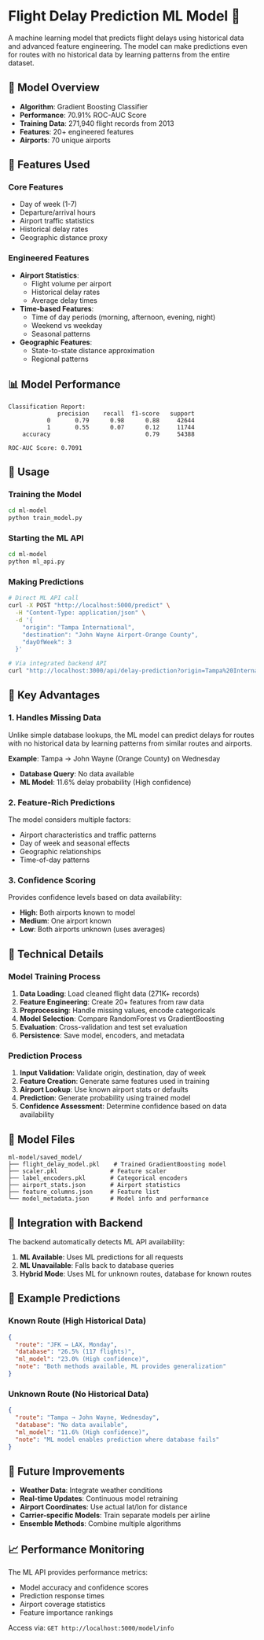 # Flight Delay Prediction ML Model 🤖

A machine learning model that predicts flight delays using historical data and advanced feature engineering. The model can make predictions even for routes with no historical data by learning patterns from the entire dataset.

## 🎯 Model Overview

- **Algorithm**: Gradient Boosting Classifier
- **Performance**: 70.91% ROC-AUC Score
- **Training Data**: 271,940 flight records from 2013
- **Features**: 20+ engineered features
- **Airports**: 70 unique airports

## 🔧 Features Used

### Core Features
- Day of week (1-7)
- Departure/arrival hours
- Airport traffic statistics
- Historical delay rates
- Geographic distance proxy

### Engineered Features
- **Airport Statistics**: 
  - Flight volume per airport
  - Historical delay rates
  - Average delay times
- **Time-based Features**:
  - Time of day periods (morning, afternoon, evening, night)
  - Weekend vs weekday
  - Seasonal patterns
- **Geographic Features**:
  - State-to-state distance approximation
  - Regional patterns

## 📊 Model Performance

```
Classification Report:
              precision    recall  f1-score   support
           0       0.79      0.98      0.88     42644
           1       0.55      0.07      0.12     11744
    accuracy                           0.79     54388

ROC-AUC Score: 0.7091
```

## 🚀 Usage

### Training the Model
```bash
cd ml-model
python train_model.py
```

### Starting the ML API
```bash
cd ml-model
python ml_api.py
```

### Making Predictions
```bash
# Direct ML API call
curl -X POST "http://localhost:5000/predict" \
  -H "Content-Type: application/json" \
  -d '{
    "origin": "Tampa International",
    "destination": "John Wayne Airport-Orange County", 
    "dayOfWeek": 3
  }'

# Via integrated backend API
curl "http://localhost:3000/api/delay-prediction?origin=Tampa%20International&destination=John%20Wayne%20Airport-Orange%20County&dayOfWeek=3"
```

## 🎯 Key Advantages

### 1. **Handles Missing Data**
Unlike simple database lookups, the ML model can predict delays for routes with no historical data by learning patterns from similar routes and airports.

**Example**: Tampa → John Wayne (Orange County) on Wednesday
- **Database Query**: No data available
- **ML Model**: 11.6% delay probability (High confidence)

### 2. **Feature-Rich Predictions**
The model considers multiple factors:
- Airport characteristics and traffic patterns
- Day of week and seasonal effects
- Geographic relationships
- Time-of-day patterns

### 3. **Confidence Scoring**
Provides confidence levels based on data availability:
- **High**: Both airports known to model
- **Medium**: One airport known
- **Low**: Both airports unknown (uses averages)

## 🔬 Technical Details

### Model Training Process
1. **Data Loading**: Load cleaned flight data (271K+ records)
2. **Feature Engineering**: Create 20+ features from raw data
3. **Preprocessing**: Handle missing values, encode categoricals
4. **Model Selection**: Compare RandomForest vs GradientBoosting
5. **Evaluation**: Cross-validation and test set evaluation
6. **Persistence**: Save model, encoders, and metadata

### Prediction Process
1. **Input Validation**: Validate origin, destination, day of week
2. **Feature Creation**: Generate same features used in training
3. **Airport Lookup**: Use known airport stats or defaults
4. **Prediction**: Generate probability using trained model
5. **Confidence Assessment**: Determine confidence based on data availability

## 📁 Model Files

```
ml-model/saved_model/
├── flight_delay_model.pkl    # Trained GradientBoosting model
├── scaler.pkl               # Feature scaler
├── label_encoders.pkl       # Categorical encoders
├── airport_stats.json       # Airport statistics
├── feature_columns.json     # Feature list
└── model_metadata.json      # Model info and performance
```

## 🔄 Integration with Backend

The backend automatically detects ML API availability:

1. **ML Available**: Uses ML predictions for all requests
2. **ML Unavailable**: Falls back to database queries
3. **Hybrid Mode**: Uses ML for unknown routes, database for known routes

## 🧪 Example Predictions

### Known Route (High Historical Data)
```json
{
  "route": "JFK → LAX, Monday",
  "database": "26.5% (117 flights)",
  "ml_model": "23.0% (High confidence)",
  "note": "Both methods available, ML provides generalization"
}
```

### Unknown Route (No Historical Data) 
```json
{
  "route": "Tampa → John Wayne, Wednesday", 
  "database": "No data available",
  "ml_model": "11.6% (High confidence)",
  "note": "ML model enables prediction where database fails"
}
```

## 🎯 Future Improvements

- **Weather Data**: Integrate weather conditions
- **Real-time Updates**: Continuous model retraining
- **Airport Coordinates**: Use actual lat/lon for distance
- **Carrier-specific Models**: Train separate models per airline
- **Ensemble Methods**: Combine multiple algorithms

## 📈 Performance Monitoring

The ML API provides performance metrics:
- Model accuracy and confidence scores
- Prediction response times
- Airport coverage statistics
- Feature importance rankings

Access via: `GET http://localhost:5000/model/info`
